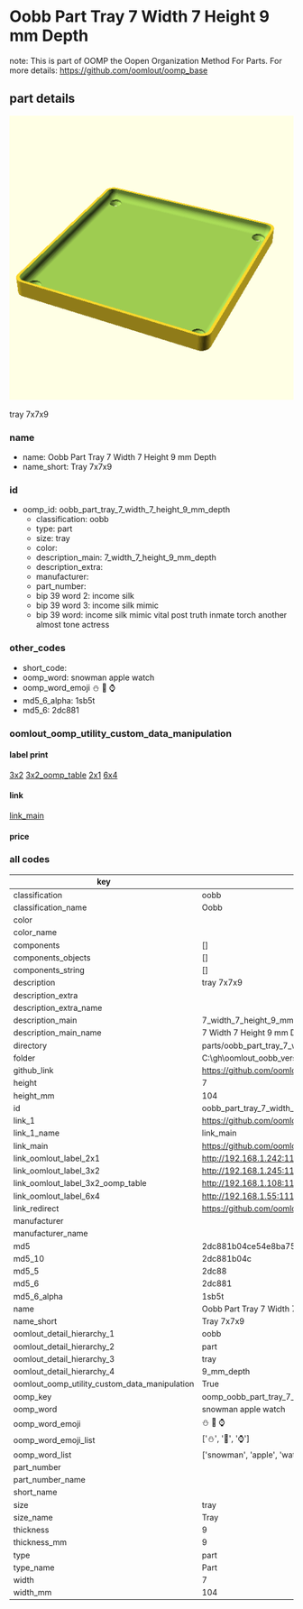 # Oobb Part Tray 7 Width 7 Height 9 mm Depth  

note: This is part of OOMP the Oopen Organization Method For Parts. For more details: https://github.com/oomlout/oomp_base

##  part details
  

[![](3dpr.png)](3dpr.png)

tray 7x7x9



### name
* name: Oobb Part Tray 7 Width 7 Height 9 mm Depth
* name_short: Tray 7x7x9 
### id
* oomp_id: oobb_part_tray_7_width_7_height_9_mm_depth
  * classification: oobb
  * type: part
  * size: tray
  * color: 
  * description_main: 7_width_7_height_9_mm_depth
  * description_extra: 
  * manufacturer: 
  * part_number: 
  * bip 39 word 2: income silk
  * bip 39 word 3: income silk mimic
  * bip 39 word: income silk mimic vital post truth inmate torch another almost tone actress

### other_codes
* short_code: 
* oomp_word: snowman apple watch
* oomp_word_emoji :snowman: :apple: :watch:
* md5_6_alpha: 1sb5t
* md5_6: 2dc881






### oomlout_oomp_utility_custom_data_manipulation
#### label print
[3x2](http://192.168.1.245:1112/?label=oomp%201sb5t)
[3x2_oomp_table](http://192.168.1.108:1112/?label=oomp%201sb5t)
[2x1](http://192.168.1.242:1112/?label=oomp%201sb5t)
[6x4](http://192.168.1.55:1112/?label=oomp%201sb5t)    

#### link

[link_main](https://github.com/oomlout/oomlout_oobb_version_4_generated_parts/tree/main/navigation_oomp/oobb/part/tray/7_width_7_height_9_mm_depth/part)                              

#### price







### all codes 
| key | value |  
| --- | --- |  
| classification | oobb |  
| classification_name | Oobb |  
| color |  |  
| color_name |  |  
| components | [] |  
| components_objects | [] |  
| components_string | [] |  
| description | tray 7x7x9 |  
| description_extra |  |  
| description_extra_name |  |  
| description_main | 7_width_7_height_9_mm_depth |  
| description_main_name | 7 Width 7 Height 9 mm Depth |  
| directory | parts/oobb_part_tray_7_width_7_height_9_mm_depth |  
| folder | C:\gh\oomlout_oobb_version_4_generated_parts\parts\oobb_part_tray_7_width_7_height_9_mm_depth |  
| github_link | https://github.com/oomlout/oomlout_oomp_part_src/tree/main/parts/oobb_part_tray_7_width_7_height_9_mm_depth |  
| height | 7 |  
| height_mm | 104 |  
| id | oobb_part_tray_7_width_7_height_9_mm_depth |  
| link_1 | https://github.com/oomlout/oomlout_oobb_version_4_generated_parts/tree/main/navigation_oomp/oobb/part/tray/7_width_7_height_9_mm_depth/part |  
| link_1_name | link_main |  
| link_main | https://github.com/oomlout/oomlout_oobb_version_4_generated_parts/tree/main/navigation_oomp/oobb/part/tray/7_width_7_height_9_mm_depth/part |  
| link_oomlout_label_2x1 | http://192.168.1.242:1112/?label=oomp%201sb5t |  
| link_oomlout_label_3x2 | http://192.168.1.245:1112/?label=oomp%201sb5t |  
| link_oomlout_label_3x2_oomp_table | http://192.168.1.108:1112/?label=oomp%201sb5t |  
| link_oomlout_label_6x4 | http://192.168.1.55:1112/?label=oomp%201sb5t |  
| link_redirect | https://github.com/oomlout/oomlout_oobb_version_4_generated_parts/tree/main/parts/oobb_tray_07_07_09 |  
| manufacturer |  |  
| manufacturer_name |  |  
| md5 | 2dc881b04ce54e8ba7545f5119b22394 |  
| md5_10 | 2dc881b04c |  
| md5_5 | 2dc88 |  
| md5_6 | 2dc881 |  
| md5_6_alpha | 1sb5t |  
| name | Oobb Part Tray 7 Width 7 Height 9 mm Depth |  
| name_short | Tray 7x7x9  |  
| oomlout_detail_hierarchy_1 | oobb |  
| oomlout_detail_hierarchy_2 | part |  
| oomlout_detail_hierarchy_3 | tray |  
| oomlout_detail_hierarchy_4 | 9_mm_depth |  
| oomlout_oomp_utility_custom_data_manipulation | True |  
| oomp_key | oomp_oobb_part_tray_7_width_7_height_9_mm_depth |  
| oomp_word | snowman apple watch |  
| oomp_word_emoji | :snowman: :apple: :watch: |  
| oomp_word_emoji_list | [':snowman:', ':apple:', ':watch:'] |  
| oomp_word_list | ['snowman', 'apple', 'watch'] |  
| part_number |  |  
| part_number_name |  |  
| short_name |  |  
| size | tray |  
| size_name | Tray |  
| thickness | 9 |  
| thickness_mm | 9 |  
| type | part |  
| type_name | Part |  
| width | 7 |  
| width_mm | 104 |  
